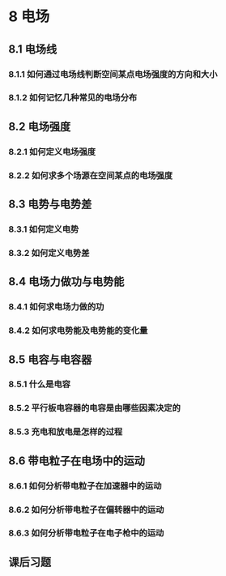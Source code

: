 # 8 电场

## 8.1 电场线

### 8.1.1 如何通过电场线判断空间某点电场强度的方向和大小

### 8.1.2 如何记忆几种常见的电场分布

## 8.2 电场强度

### 8.2.1 如何定义电场强度

### 8.2.2 如何求多个场源在空间某点的电场强度

## 8.3 电势与电势差

### 8.3.1 如何定义电势

### 8.3.2 如何定义电势差

## 8.4 电场力做功与电势能

### 8.4.1 如何求电场力做的功

### 8.4.2 如何求电势能及电势能的变化量

## 8.5 电容与电容器

### 8.5.1 什么是电容

### 8.5.2 平行板电容器的电容是由哪些因素决定的

### 8.5.3 充电和放电是怎样的过程

## 8.6 带电粒子在电场中的运动

### 8.6.1 如何分析带电粒子在加速器中的运动

### 8.6.2 如何分析带电粒子在偏转器中的运动

### 8.6.3 如何分析带电粒子在电子枪中的运动

## 课后习题




